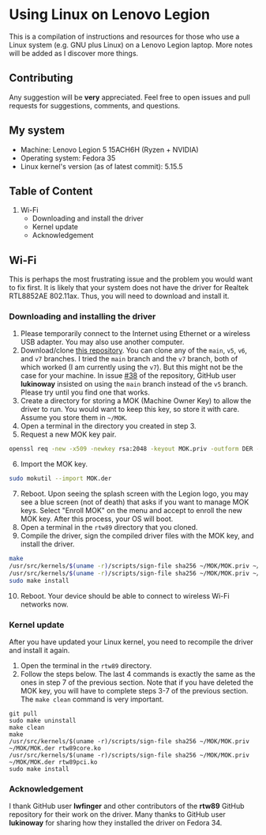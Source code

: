 Using Linux on Lenovo Legion
============================

This is a compilation of instructions and resources for those who use a Linux
system (e.g. GNU plus Linux) on a Lenovo Legion laptop. More notes will be
added as I discover more things.

Contributing
------------

Any suggestion will be **very** appreciated. Feel free to open issues and pull
requests for suggestions, comments, and questions.

My system
---------

- Machine: Lenovo Legion 5 15ACH6H (Ryzen + NVIDIA)
- Operating system: Fedora 35
- Linux kernel's version (as of latest commit): 5.15.5

Table of Content
----------------

1. Wi-Fi
	- Downloading and install the driver
	- Kernel update
	- Acknowledgement

Wi-Fi
-----

This is perhaps the most frustrating issue and the problem you would want to fix
first. It is likely that your system does not have the driver for Realtek
RTL8852AE 802.11ax. Thus, you will need to download and install it.

### Downloading and installing the driver

1. Please temporarily connect to the Internet using Ethernet or a wireless USB
   adapter. You may also use another computer.
2. Download/clone [this repository](https://lwfinger/rtw89). You can clone any
   of the `main`, `v5`, `v6`, and `v7` branches. I tried the `main` branch and
   the `v7` branch, both of which worked (I am currently using the `v7`). But
   this might not be the case for your machine. In issue
   [#38](https://github.com/lwfinger/rtw89/issues/38) of the repository,
   GitHub user **lukinoway** insisted on using the `main` branch instead of the
   `v5` branch. Please try until you find one that works.
3. Create a directory for storing a MOK (Machine Owner Key) to allow the driver
   to run. You would want to keep this key, so store it with care. Assume you
   store them in `~/MOK`.
4. Open a terminal in the directory you created in step 3.
5. Request a new MOK key pair.

```bash
openssl req -new -x509 -newkey rsa:2048 -keyout MOK.priv -outform DER -out MOK.der -nodes -days 36500 -subj "/CN=Custom MOK/"
```

6. Import the MOK key.

```bash
sudo mokutil --import MOK.der
```

7. Reboot. Upon seeing the splash screen with the Legion logo, you may see a
   blue screen (not of death) that asks if you want to manage MOK keys. Select
   "Enroll MOK" on the menu and accept to enroll the new MOK key. After this
   process, your OS will boot.
8. Open a terminal in the `rtw89` directory that you cloned.
9. Compile the driver, sign the compiled driver files with the MOK key, and
   install the driver.

```bash
make
/usr/src/kernels/$(uname -r)/scripts/sign-file sha256 ~/MOK/MOK.priv ~/MOK/MOK.der rtw89core.ko
/usr/src/kernels/$(uname -r)/scripts/sign-file sha256 ~/MOK/MOK.priv ~/MOK/MOK.der rtw89pci.ko
sudo make install
```

10. Reboot. Your device should be able to connect to wireless Wi-Fi networks now.

### Kernel update

After you have updated your Linux kernel, you need to recompile the driver and
install it again.

1. Open the terminal in the `rtw89` directory.
2. Follow the steps below. The last 4 commands is exactly the same as the ones
   in step 7 of the previous section. Note that if you have deleted the MOK key,
   you will have to complete steps 3-7 of the previous section. The `make clean`
   command is very important.

```
git pull
sudo make uninstall
make clean
make
/usr/src/kernels/$(uname -r)/scripts/sign-file sha256 ~/MOK/MOK.priv ~/MOK/MOK.der rtw89core.ko
/usr/src/kernels/$(uname -r)/scripts/sign-file sha256 ~/MOK/MOK.priv ~/MOK/MOK.der rtw89pci.ko
sudo make install
```

### Acknowledgement

I thank GitHub user **lwfinger** and other contributors of the **rtw89** GitHub
repository for their work on the driver. Many thanks to GitHub user
**lukinoway** for sharing how they installed the driver on Fedora 34.

